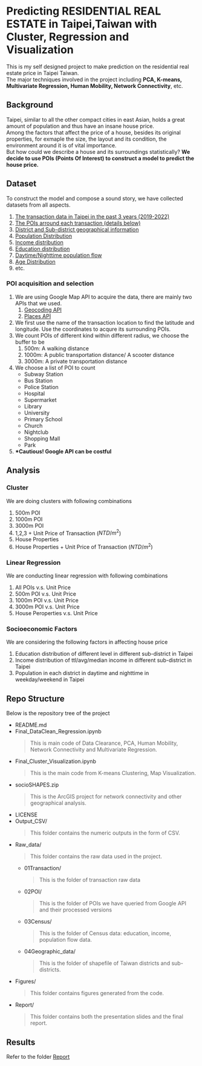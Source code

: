 # Predicting RESIDENTIAL REAL ESTATE in Taipei,Taiwan with Cluster, Regression and Visualization

This is my self designed project to make prediction on the residential real estate price in Taipei Taiwan.  
The major techniques involved in the project including **PCA, K-means, Multivariate Regression, Human Mobility, Network Connectivity**, etc.
## Background

Taipei, similar to all the other compact cities in east Asian, holds a great amount of population and thus have an insane house price.  
Among the factors that affect the price of a house, besides its original properties, for exmaple the size, the layout and its condition, the environment around it is of vital importance.  
But how could we describe a house and its surroundings statistically?
**We decide to use POIs (Points Of Interest) to construct a model to predict the house price.**

## Dataset

To construct the model and compose a sound story, we have collected datasets from all aspects.

1. [The transaction data in Taipei in the past 3 years (2019-2022)](https://plvr.land.moi.gov.tw/DownloadOpenData)
2. [The POIs arround each transaction (details below)](https://mapsplatform.google.com/?utm_source=search&utm_medium=googleads&utm_campaign=brand_core_exa_desk_mobile_us&gclid=CjwKCAiAhKycBhAQEiwAgf19egUZrNFQEEPbm2ZlpGah4Hu9IFpB9-jpCCLATsPMplqB6V5XGlAChRoCv-EQAvD_BwE&gclsrc=aw.ds)
3. [District and Sub-district geographical information](https://data.gov.tw/dataset/7438)
4. [Population Distribution](https://ca.gov.taipei/News_Content.aspx?n=8693DC9620A1AABF&sms=D19E9582624D83CB&s=EE7D5719108F4026)
5. [Income distribution](https://data.gov.tw/en/datasets/103066)
6. [Education distribution](https://data.gov.tw/en/datasets/8409)
7. [Daytime/Nighttime population flow](https://segis.moi.gov.tw/)
8. [Age Distribution](https://www-ws.gov.taipei/Download.ashx?u=LzAwMS9VcGxvYWQvMzM1L3JlbGZpbGUvMTYxNTUvODM1MjYzNS8yNzkzNjQ0ZS0zMjU3LTRmZDUtOWQ1Mi0zYTVkM2E0MmEyNWIucGRm&n=MjAyMC1hZ2UucGRm&icon=.pdf)
9. etc.

### POI acquisition and selection

1. We are using Google Map API to acquire the data, there are mainly two APIs that we used.
   1. [Geocoding API](https://developers.google.com/maps/documentation/geocoding/overview)
   2. [Places API](https://developers.google.com/maps/documentation/geocoding/overview)
2. We first use the name of the transaction location to find the latitude and longitude. Use the coordinates to acqure its surrounding POIs.
3. We count POIs of different kind within different radius, we choose the buffer to be
   1. 500m: A walking distance
   2. 1000m: A public transportation distance/ A scooter distance
   3. 3000m: A private transportation distance
4. We choose a list of POI to count
   - Subway Station
   - Bus Station
   - Police Station
   - Hospital
   - Supermarket
   - Library
   - University
   - Primary School
   - Church
   - Nightclub
   - Shopping Mall
   - Park
5. **\*Cautious! Google API can be costful**

## Analysis

### Cluster

We are doing clusters with following combinations

1. 500m POI
2. 1000m POI
3. 3000m POI
4. 1,2,3 + Unit Price of Transaction ($NTD/m^2$)
5. House Properties
6. House Properties + Unit Price of Transaction ($NTD/m^2$)

### Linear Regression

We are conducting linear regression with following combinations

1. All POIs v.s. Unit Price
2. 500m POI v.s. Unit Price
3. 1000m POI v.s. Unit Price
4. 3000m POI v.s. Unit Price
5. House Peroperties v.s. Unit Price

### Socioeconomic Factors

We are considering the following factors in affecting house price

1. Education distribution of different level in different sub-district in Taipei
2. Income distribution of ttl/avg/median income in different sub-district in Taipei
3. Population in each district in daytime and nighttime in weekday/weekend in Taipei

## Repo Structure

Below is the repository tree of the project

- README.md
- Final\_DataClean\_Regression.ipynb
  > This is main code of Data Clearance, PCA, Human Mobility, Network Connectivity and Multivariate Regression.
- Final\_Cluster\_Visualization.ipynb
  > This is the main code from K-means Clustering, Map Visualization.
- socioSHAPES.zip
  > This is the ArcGIS project for network connectivity and other geographical analysis.
- LICENSE
- Output\_CSV/
  > This folder contains the numeric outputs in the form of CSV.
- Raw\_data/
  > This folder contains the raw data used in the project.
  - 01Transaction/
    > This is the folder of transaction raw data
  - 02POI/
    > This is the folder of POIs we have queried from Google API and their processed versions
  - 03Census/
    > This is the folder of Census data: education, income, population flow data.
  - 04Geographic_data/
    > This is the folder of shapefile of Taiwan districts and sub-districts.
- Figures/
  > This folder contains figures generated from the code.
- Report/
  > This folder contains both the presentation slides and the final report.

## Results
Refer to the folder [Report](https://github.com/Eric-Miao/2022Fall-CIVENG263N-FinalProj/tree/main/Report)
